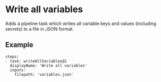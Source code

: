 # Write all variables

Adds a pipeline task which writes all variable keys and values (including secrets) to a file in JSON format.

## Example
```
steps:
- task: writeAllVariables@1
  displayName: 'Write all variables'
  inputs:
    filepath: 'variables.json'
```
